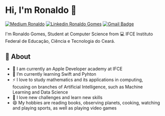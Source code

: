 # Hi, I'm Ronaldo  👋

<!--
**ronaldogomes96/ronaldogomes96** is a ✨ _special_ ✨ repository because its `README.md` (this file) appears on your GitHub profile.
Here are some ideas to get you started:

- 🔭 I am currently an Apple Developer academy at IFCE
- 🌱 I’m currently learning Swift and Pyhton

- 📫 How to reach me: ...
- 😄 Pronouns: ...
- ⚡ Fun fact: ...
-->

[![Medium Ronaldo](https://img.shields.io/badge/@ronaldogomes96-black?style=flat-square&logo=Medium&logoColor=white&link=https://ronaldogomes96.medium.com)](https://ronaldogomes96.medium.com)
[![Linkedin Ronaldo Gomes](https://img.shields.io/badge/Ronaldo-blue?style=flat-square&logo=Linkedin&logoColor=white&link=https://https://www.linkedin.com/in/ronaldo-gomes-9407b2160/)](https://www.linkedin.com/in/ronaldo-gomes-9407b2160/)
[![Gmail Badge](https://img.shields.io/badge/-gomes.ronaldo96@gmail.com-c14438?style=flat-square&logo=Gmail&logoColor=white&link=mailto:gomes.ronaldo96@gmail.com)](mailto:gomes.ronaldo96@gmail.com)

I'm Ronaldo Gomes, Student at Computer Science from 💻 IFCE Instituto Federal de Educação, Ciência e Tecnologia do Ceará.

## 🧐 About
- 🔭 I am currently an Apple Developer academy at IFCE
- 🌱 I’m currently learning Swift and Pyhton
- ⚡  I love to study mathematics and its applications in computing, focusing on branches of Artificial Intelligence, such as Machine Learning and Data Science
- 💬 I love new challenges and learn new skills
- 😄 My hobbies are reading books, observing planets, cooking, watching and playing sports, as well as playing video games
